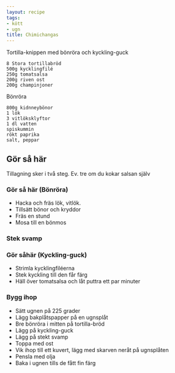 ```yaml
---
layout: recipe
tags:
- kött
- ugn
title: Chimichangas
---
```



Tortilla-knippen med bönröra och kyckling-guck
```
8 Stora tortillabröd
500g kycklingfilé
250g tomatsalsa
200g riven ost
200g champinjoner
```
Bönröra
```
800g kidnneybönor
1 lök
3 vitlöksklyftor
1 dl vatten
spiskummin
rökt paprika
salt, peppar
```
## Gör så här
Tillagning sker i två steg. Ev. tre om du kokar salsan själv
### Gör så här (Bönröra)
* Hacka och fräs lök, vitlök.
* Tillsätt bönor och kryddor
* Fräs en stund
* Mosa till en bönmos

### Stek svamp

### Gör såhär (Kyckling-guck)
* Strimla kycklingfiléerna
* Stek kyckling till den får färg
* Häll över tomatsalsa och låt puttra ett par minuter


### Bygg ihop
* Sätt ugnen på 225 grader
* Lägg bakplåtspapper på en ugnsplåt
* Bre bönröra i mitten på tortilla-bröd
* Lägg på kyckling-guck
* Lägg på stekt svamp
* Toppa med ost
* Vik ihop till ett kuvert, lägg med skarven neråt på ugnsplåten
* Pensla med olja
* Baka i ugnen tills de fått fin färg
